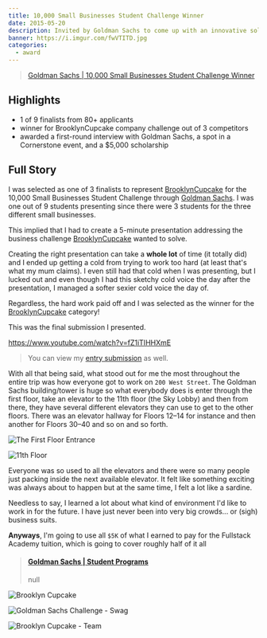 ```yaml
---
title: 10,000 Small Businesses Student Challenge Winner
date: 2015-05-20
description: Invited by Goldman Sachs to come up with an innovative solution to one of three business challenges.
banner: https://i.imgur.com/fwVTITD.jpg
categories:
  - award
---
```


> [Goldman Sachs | 10,000 Small Businesses Student Challenge Winner](http://www.goldmansachs.com/careers/students-and-graduates/our-programs/americas-programs/student-challenge.html)

## Highlights

- 1 of 9 finalists from 80+ applicants
- winner for BrooklynCupcake company challenge out of 3 competitors
- awarded a first-round interview with Goldman Sachs, a spot in a Cornerstone event, and a $5,000 scholarship

## Full Story

I was selected as one of 3 finalists to represent [BrooklynCupcake](https://brooklyncupcake.com 'BrooklynCupcake') for the 10,000 Small Businesses Student Challenge through [Goldman Sachs](https://www.goldmansachs.com/ 'Goldman Sachs'). I was one out of 9 students presenting since there were 3 students for the three different small businesses.

This implied that I had to create a 5-minute presentation addressing the business challenge [BrooklynCupcake](https://brooklyncupcake.com 'BrooklynCupcake') wanted to solve.

Creating the right presentation can take a **whole lot** of time (it totally did) and I ended up getting a cold from trying to work too hard (at least that's what my mum claims). I even still had that cold when I was presenting, but I lucked out and even though I had this sketchy cold voice the day after the presentation, I managed a softer sexier cold voice the day of.

Regardless, the hard work paid off and I was selected as the winner for the [BrooklynCupcake](https://brooklyncupcake.com 'BrooklynCupcake') category!

This was the final submission I presented.

https://www.youtube.com/watch?v=fZ1iTIHHXmE

> You can view my [entry submission](https://www.youtube.com/watch?v=4a6rEjB8KH8 'Entry Submission') as well.

With all that being said, what stood out for me the most throughout the entire trip was how everyone got to work on `200 West Street`. The Goldman Sachs building/tower is huge so what everybody does is enter through the first floor, take an elevator to the 11th floor (the Sky Lobby) and then from there, they have several different elevators they can use to get to the other floors. There was an elevator hallway for Floors 12–14 for instance and then another for Floors 30–40 and so on and so forth.

![The First Floor Entrance](https://farm6.static.flickr.com/5286/5319954555_189fc82df2_b.jpg)

![11th Floor](https://static.businessinsider.com/image/5012d4beecad043223000007-590/foursquare-user-hugh-c-snapped-a-shot-of-goldmans-sky-lobby-inside-its-200-west-offices.jpg)

Everyone was so used to all the elevators and there were so many people just packing inside the next available elevator. It felt like something exciting was always about to happen but at the same time, I felt a lot like a sardine.

Needless to say, I learned a lot about what kind of environment I'd like to work in for the future. I have just never been into very big crowds... or (sigh) business suits.

**Anyways**, I'm going to use all `$5K` of what I earned to pay for the Fullstack Academy tuition, which is going to cover roughly half of it all

<blockquote class="embedly-card"><h4><a href="http://www.goldmansachs.com/careers/students/programs/">Goldman Sachs | Student Programs</a></h4><p>null</p></blockquote>
<script async src="//cdn.embedly.com/widgets/platform.js" charset="UTF-8"></script>

![Brooklyn Cupcake](https://lh3.googleusercontent.com/JvJtnC3npeu182nPzhkojHv_zLQKittcdFq6EfG7K3kGLkn_sCA4emN-3vUarROcmiPujvlxguswQMbwhIMUd8wY3bc5qYGLPzLwYhKB1XcF-3b_E5RYLnbIsEJo7MSvZR9FB7IKksAq5zuLlHqXSzixeF1MhjBZbWw-yrYpulb7uLcwRQxsnT594HEpbSGTspUuU9hqAddBcZ6w81iNdo1ZuOh3LMMaPtEmcvUiR1N51ScZHBNIr6WBajT3Cf4e_Mn5n9eHG0SjVJ99wMso4ZHTGjSf0XXJSEe3RrGL_TwSanEni6wv2cEXKm0oKBFqsqeSxQXQ-t9m_ozj73KeVkBhEjXjjRqeamfxfYKKWylT6QuTmDvjL4rsT2YIkV8qUner1BUnoNVYsASH-YRxY5jtQe-LmJjUC_dz6MSQ0G8yBISTxha4HgXeWzkVZHPm1KpyBfFWyVz3smWu2dHegsiuzi2pK2YBHlCMk-VNrsNqtQWd98N4Sq1i66PdNuteS6TDm_uMU2YaDdjVErmz-5-SU_C0dufMw7rTNqjpeO1aqtFkqr-JwhWpGeu3vjXHSpf4gbcFZJ7MFjPfp5u2QjLPUXll5_8gJTCxJI4PXH66mHmjaslIj6ikGtxnnnVv=w1292-h969-no)

![Goldman Sachs Challenge - Swag](https://lh3.googleusercontent.com/1q9xcoKbWYB7BfMfyncioDLDwpq0S5xu9iYZYzvul0W14nqYpYLD2XPCTvNO_b9ltsFTj1a9u__DbbvLKufI-XsZscGPwJvJxmal0fqehUCK8XG5HqiHdKGymw9wuz1KpsUjWRH7X9x996T29jy62XDYl6ZJ8qYW9tnwk47U4pLJagi3N9UIYWS4AMuOGY9urZJy5ckgiSQir9GBbSOgcBLPI0zg5ojbygtgLDonkVGphdkXdbMxI2mPmOkBDwFl1wFOVkL-F9KJdv3KeI7_r9-ytJRXLsZxkEKsju5GEg7UQryK6ugw22XiQ8zmjYySZPWaBFgI06v8Q8vb7sPgbRDxecaE27PeVr6seYoKUj5SwYEQejCKvukp9QQ4xPxcwREeUqEITrWFQTQq0wdwk3dEcbjJJPnSZDTL4GOxIFkHjV7cpZ9PlLTRNBEkDms_TVreJiNc6x5q-szltnNv0PMbUkgu63sSxLPg6a31wyfwS-7th71ZJNGXsEbmSeqT9lGlpSzz4T2-aOli4sOvxh_S6y9EgD28lkEhqDavMhNeQLNfdLE6jzXh_LfhvuZ15tf7rQtN_OYwk9syVaoy8MPd4_zv-So2rqn6QfSrtsC2pKH4LzZYYNTi99ClrRMu=w727-h969-no)

![Brooklyn Cupcake - Team](https://i.imgur.com/fwVTITD.jpg)
